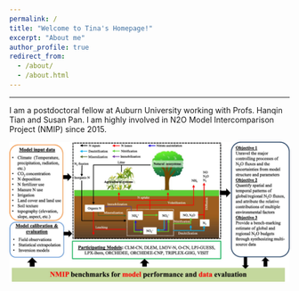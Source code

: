 ```yaml
---
permalink: /
title: "Welcome to Tina's Homepage!"
excerpt: "About me"
author_profile: true
redirect_from: 
  - /about/
  - /about.html
---
```

---
I am a postdoctoral fellow at Auburn University working with Profs. Hanqin Tian and Susan Pan. I am highly involved in N2O Model Intercomparison Project (NMIP) since 2015.

![nmip](/images/bams-nimp.jpeg)
